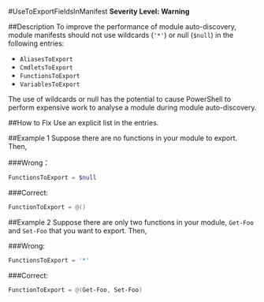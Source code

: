 #UseToExportFieldsInManifest 
**Severity Level: Warning**

##Description
To improve the performance of module auto-discovery, module manifests should not use wildcards (```'*'```) or null (```$null```) in the following entries:
* ```AliasesToExport```
* ```CmdletsToExport```
* ```FunctionsToExport```
* ```VariablesToExport```

The use of wildcards or null has the potential to cause PowerShell to perform expensive work to analyse a module during module auto-discovery.

##How to Fix
Use an explicit list in the entries.

##Example 1
Suppose there are no functions in your module to export. Then,

###Wrong： 
``` PowerShell
FunctionsToExport = $null
```

###Correct:
``` PowerShell 
FunctionToExport = @()
```

##Example 2
Suppose there are only two functions in your module, ```Get-Foo``` and ```Set-Foo``` that you want to export. Then,

###Wrong:
``` PowerShell	
FunctionsToExport = '*'
```

###Correct:
``` PowerShell
FunctionToExport = @(Get-Foo, Set-Foo)
```

